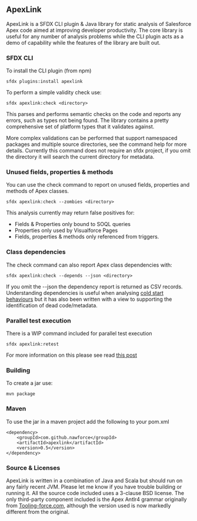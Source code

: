 
## ApexLink

ApexLink is a SFDX CLI plugin & Java library for static analysis of Salesforce Apex code aimed at improving developer productivity. The core library is useful for any number of analysis problems while the CLI plugin acts as a demo of capability while the features of the library are built out.
 
### SFDX CLI

To install the CLI plugin (from npm)

    sfdx plugins:install apexlink

To perform a simple validity check use:

    sfdx apexlink:check <directory>

This parses and performs semantic checks on the code and reports any errors, such as types not being found. The library contains a pretty comprehensive set of platform types that it validates against.

More complex validations can be performed that support namespaced packages and multiple source directories, see the command help for more details. Currently this command does not require an sfdx project, if you omit the directory it will search the current directory for metadata.  

### Unused fields, properties & methods

You can use the check command to report on unused fields, properties and methods of Apex classes. 

    sfdx apexlink:check --zombies <directory>

This analysis currently may return false positives for:
*  Fields & Properties only bound to SOQL queries
*  Properties only used by Visualforce Pages
*  Fields, properties & methods only referenced from triggers.   

### Class dependencies

The check command can also report Apex class dependencies with:

    sfdx apexlink:check --depends --json <directory>

If you omit the --json the dependency report is returned as CSV records. Understanding dependencies is useful when analysing [cold start behaviours](https://nawforce.blog/2019/02/25/apex-cold-starts-and-class-caching-misses/) but it has also been written with a view to supporting the identification of dead code/metadata. 

### Parallel test execution

There is a WIP command included for parallel test execution

    sfdx apexlink:retest
    
 For more information on this please see read [this post](https://nawforce.blog/2019/06/09/parallel-unit-testing-via-sfdx-cli/)   


### Building

To create a jar use:

    mvn package
     
### Maven

To use the jar in a maven project add the following to your pom.xml

    <dependency>
        <groupId>com.github.nawforce</groupId>
        <artifactId>apexlink</artifactId>
        <version>0.5</version>
    </dependency>

### Source & Licenses

ApexLink is written in a combination of Java and Scala but should run on any fairly recent JVM. Please let me know if you have trouble building or running it. All the source code included uses a 3-clause BSD license. The only third-party component included is the Apex Antlr4 grammar originally from [Tooling-force.com](https://github.com/neowit/tooling-force.com), although the version used is now markedly different from the original.  

